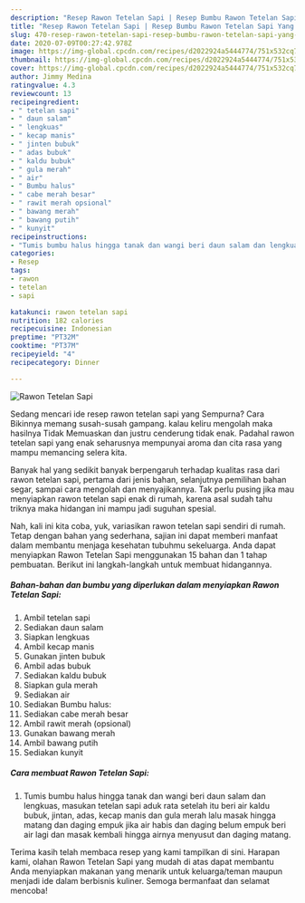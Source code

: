 ```yaml
---
description: "Resep Rawon Tetelan Sapi | Resep Bumbu Rawon Tetelan Sapi Yang Bikin Ngiler"
title: "Resep Rawon Tetelan Sapi | Resep Bumbu Rawon Tetelan Sapi Yang Bikin Ngiler"
slug: 470-resep-rawon-tetelan-sapi-resep-bumbu-rawon-tetelan-sapi-yang-bikin-ngiler
date: 2020-07-09T00:27:42.978Z
image: https://img-global.cpcdn.com/recipes/d2022924a5444774/751x532cq70/rawon-tetelan-sapi-foto-resep-utama.jpg
thumbnail: https://img-global.cpcdn.com/recipes/d2022924a5444774/751x532cq70/rawon-tetelan-sapi-foto-resep-utama.jpg
cover: https://img-global.cpcdn.com/recipes/d2022924a5444774/751x532cq70/rawon-tetelan-sapi-foto-resep-utama.jpg
author: Jimmy Medina
ratingvalue: 4.3
reviewcount: 13
recipeingredient:
- " tetelan sapi"
- " daun salam"
- " lengkuas"
- " kecap manis"
- " jinten bubuk"
- " adas bubuk"
- " kaldu bubuk"
- " gula merah"
- " air"
- " Bumbu halus"
- " cabe merah besar"
- " rawit merah opsional"
- " bawang merah"
- " bawang putih"
- " kunyit"
recipeinstructions:
- "Tumis bumbu halus hingga tanak dan wangi beri daun salam dan lengkuas, masukan tetelan sapi aduk rata setelah itu beri air kaldu bubuk, jintan, adas, kecap manis dan gula merah lalu masak hingga matang dan daging empuk jika air habis dan daging belum empuk beri air lagi dan masak kembali hingga airnya menyusut dan daging matang."
categories:
- Resep
tags:
- rawon
- tetelan
- sapi

katakunci: rawon tetelan sapi 
nutrition: 182 calories
recipecuisine: Indonesian
preptime: "PT32M"
cooktime: "PT37M"
recipeyield: "4"
recipecategory: Dinner

---
```



![Rawon Tetelan Sapi](https://img-global.cpcdn.com/recipes/d2022924a5444774/751x532cq70/rawon-tetelan-sapi-foto-resep-utama.jpg)

Sedang mencari ide resep rawon tetelan sapi yang Sempurna? Cara Bikinnya memang susah-susah gampang. kalau keliru mengolah maka hasilnya Tidak Memuaskan dan justru cenderung tidak enak. Padahal rawon tetelan sapi yang enak seharusnya mempunyai aroma dan cita rasa yang mampu memancing selera kita.

Banyak hal yang sedikit banyak berpengaruh terhadap kualitas rasa dari rawon tetelan sapi, pertama dari jenis bahan, selanjutnya pemilihan bahan segar, sampai cara mengolah dan menyajikannya. Tak perlu pusing jika mau menyiapkan rawon tetelan sapi enak di rumah, karena asal sudah tahu triknya maka hidangan ini mampu jadi suguhan spesial.




Nah, kali ini kita coba, yuk, variasikan rawon tetelan sapi sendiri di rumah. Tetap dengan bahan yang sederhana, sajian ini dapat memberi manfaat dalam membantu menjaga kesehatan tubuhmu sekeluarga. Anda dapat menyiapkan Rawon Tetelan Sapi menggunakan 15 bahan dan 1 tahap pembuatan. Berikut ini langkah-langkah untuk membuat hidangannya.

<!--inarticleads1-->

##### Bahan-bahan dan bumbu yang diperlukan dalam menyiapkan Rawon Tetelan Sapi:

1. Ambil  tetelan sapi
1. Sediakan  daun salam
1. Siapkan  lengkuas
1. Ambil  kecap manis
1. Gunakan  jinten bubuk
1. Ambil  adas bubuk
1. Sediakan  kaldu bubuk
1. Siapkan  gula merah
1. Sediakan  air
1. Sediakan  Bumbu halus:
1. Sediakan  cabe merah besar
1. Ambil  rawit merah (opsional)
1. Gunakan  bawang merah
1. Ambil  bawang putih
1. Sediakan  kunyit




<!--inarticleads2-->

##### Cara membuat Rawon Tetelan Sapi:

1. Tumis bumbu halus hingga tanak dan wangi beri daun salam dan lengkuas, masukan tetelan sapi aduk rata setelah itu beri air kaldu bubuk, jintan, adas, kecap manis dan gula merah lalu masak hingga matang dan daging empuk jika air habis dan daging belum empuk beri air lagi dan masak kembali hingga airnya menyusut dan daging matang.




Terima kasih telah membaca resep yang kami tampilkan di sini. Harapan kami, olahan Rawon Tetelan Sapi yang mudah di atas dapat membantu Anda menyiapkan makanan yang menarik untuk keluarga/teman maupun menjadi ide dalam berbisnis kuliner. Semoga bermanfaat dan selamat mencoba!
